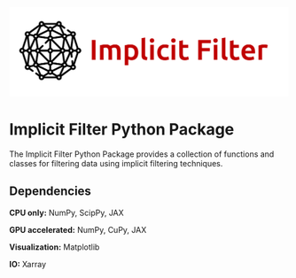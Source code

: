 
![Logo](logo.png)

# Implicit Filter Python Package

The Implicit Filter Python Package provides a collection of functions and classes for filtering data using implicit filtering techniques.


## Dependencies

**CPU only:** NumPy, ScipPy, JAX

**GPU accelerated:** NumPy, CuPy, JAX

**Visualization:** Matplotlib

**IO:** Xarray

